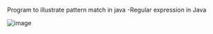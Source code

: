 Program to illustrate pattern match in java
-Regular expression in Java



![image](https://user-images.githubusercontent.com/67940454/203993510-a51bd7d7-b2a0-48b4-951e-1c8fc1d3e940.png)

